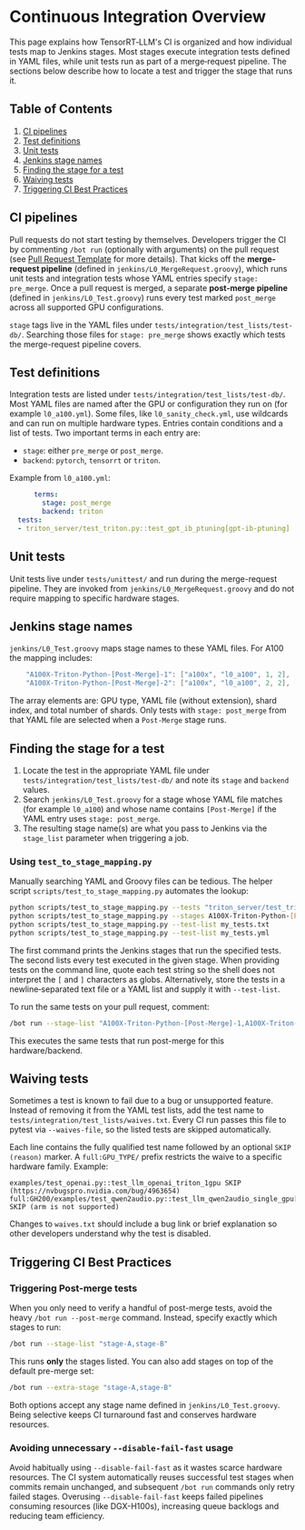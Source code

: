 # Continuous Integration Overview

This page explains how TensorRT‑LLM's CI is organized and how individual tests map to Jenkins stages. Most stages execute integration tests defined in YAML files, while unit tests run as part of a merge‑request pipeline. The sections below describe how to locate a test and trigger the stage that runs it.

## Table of Contents
1. [CI pipelines](#ci-pipelines)
2. [Test definitions](#test-definitions)
3. [Unit tests](#unit-tests)
4. [Jenkins stage names](#jenkins-stage-names)
5. [Finding the stage for a test](#finding-the-stage-for-a-test)
6. [Waiving tests](#waiving-tests)
7. [Triggering CI Best Practices](#triggering-ci-best-practices)

## CI pipelines

Pull requests do not start testing by themselves. Developers trigger the CI by commenting `/bot run` (optionally with arguments) on the pull request (see [Pull Request Template](../../../.github/pull_request_template.md) for more details). That kicks off the **merge-request pipeline** (defined in `jenkins/L0_MergeRequest.groovy`), which runs unit tests and integration tests whose YAML entries specify `stage: pre_merge`. Once a pull request is merged, a separate **post-merge pipeline** (defined in `jenkins/L0_Test.groovy`) runs every test marked `post_merge` across all supported GPU configurations.

`stage` tags live in the YAML files under `tests/integration/test_lists/test-db/`. Searching those files for `stage: pre_merge` shows exactly which tests the merge-request pipeline covers.

## Test definitions

Integration tests are listed under `tests/integration/test_lists/test-db/`. Most YAML files are named after the GPU or configuration they run on (for example `l0_a100.yml`). Some files, like `l0_sanity_check.yml`, use wildcards and can run on multiple hardware types. Entries contain conditions and a list of tests. Two important terms in each entry are:

- `stage`: either `pre_merge` or `post_merge`.
- `backend`: `pytorch`, `tensorrt` or `triton`.

Example from `l0_a100.yml`:

```yaml
      terms:
        stage: post_merge
        backend: triton
  tests:
  - triton_server/test_triton.py::test_gpt_ib_ptuning[gpt-ib-ptuning]
```

## Unit tests

Unit tests live under `tests/unittest/` and run during the merge-request pipeline. They are invoked from `jenkins/L0_MergeRequest.groovy` and do not require mapping to specific hardware stages.

## Jenkins stage names

`jenkins/L0_Test.groovy` maps stage names to these YAML files.  For A100 the mapping includes:

```groovy
    "A100X-Triton-Python-[Post-Merge]-1": ["a100x", "l0_a100", 1, 2],
    "A100X-Triton-Python-[Post-Merge]-2": ["a100x", "l0_a100", 2, 2],
```

The array elements are: GPU type, YAML file (without extension), shard index, and total number of shards. Only tests with `stage: post_merge` from that YAML file are selected when a `Post-Merge` stage runs.

## Finding the stage for a test

1. Locate the test in the appropriate YAML file under `tests/integration/test_lists/test-db/` and note its `stage` and `backend` values.
2. Search `jenkins/L0_Test.groovy` for a stage whose YAML file matches (for example `l0_a100`) and whose name contains `[Post-Merge]` if the YAML entry uses `stage: post_merge`.
3. The resulting stage name(s) are what you pass to Jenkins via the `stage_list` parameter when triggering a job.

### Using `test_to_stage_mapping.py`

Manually searching YAML and Groovy files can be tedious.  The helper script
`scripts/test_to_stage_mapping.py` automates the lookup:

```bash
python scripts/test_to_stage_mapping.py --tests "triton_server/test_triton.py::test_gpt_ib_ptuning[gpt-ib-ptuning]"
python scripts/test_to_stage_mapping.py --stages A100X-Triton-Python-[Post-Merge]-1
python scripts/test_to_stage_mapping.py --test-list my_tests.txt
python scripts/test_to_stage_mapping.py --test-list my_tests.yml
```

The first command prints the Jenkins stages that run the specified tests.  The
second lists every test executed in the given stage.  When providing tests on
the command line, quote each test string so the shell does not interpret the
`[` and `]` characters as globs.  Alternatively, store the tests in a
newline‑separated text file or a YAML list and supply it with `--test-list`.

To run the same tests on your pull request, comment:

```bash
/bot run --stage-list "A100X-Triton-Python-[Post-Merge]-1,A100X-Triton-Python-[Post-Merge]-2"
```

This executes the same tests that run post-merge for this hardware/backend.


## Waiving tests

Sometimes a test is known to fail due to a bug or unsupported feature. Instead
of removing it from the YAML test lists, add the test name to
`tests/integration/test_lists/waives.txt`. Every CI run passes this file to
pytest via `--waives-file`, so the listed tests are skipped automatically.

Each line contains the fully qualified test name followed by an optional
`SKIP (reason)` marker. A `full:GPU_TYPE/` prefix restricts the waive to a
specific hardware family. Example:

```text
examples/test_openai.py::test_llm_openai_triton_1gpu SKIP (https://nvbugspro.nvidia.com/bug/4963654)
full:GH200/examples/test_qwen2audio.py::test_llm_qwen2audio_single_gpu[qwen2_audio_7b_instruct] SKIP (arm is not supported)
```

Changes to `waives.txt` should include a bug link or brief explanation so other
developers understand why the test is disabled.

## Triggering CI Best Practices

### Triggering Post-merge tests

When you only need to verify a handful of post-merge tests, avoid the heavy
`/bot run --post-merge` command. Instead, specify exactly which stages to run:

```bash
/bot run --stage-list "stage-A,stage-B"
```

This runs **only** the stages listed. You can also add stages on top of the
default pre-merge set:

```bash
/bot run --extra-stage "stage-A,stage-B"
```

Both options accept any stage name defined in `jenkins/L0_Test.groovy`. Being
selective keeps CI turnaround fast and conserves hardware resources.

### Avoiding unnecessary `--disable-fail-fast` usage

Avoid habitually using `--disable-fail-fast` as it wastes scarce hardware resources. The CI system automatically reuses successful test stages when commits remain unchanged, and subsequent `/bot run` commands only retry failed stages. Overusing `--disable-fail-fast` keeps failed pipelines consuming resources (like DGX-H100s), increasing queue backlogs and reducing team efficiency.
